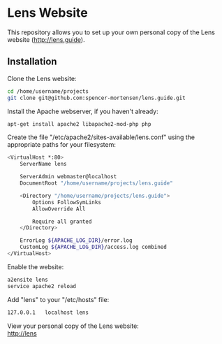 # Lens Website

This repository allows you to set up your own personal copy of the Lens website
(http://lens.guide).

## Installation

Clone the Lens website:  
```bash
cd /home/username/projects
git clone git@github.com:spencer-mortensen/lens.guide.git
```

Install the Apache webserver, if you haven't already:  
```bash
apt-get install apache2 libapache2-mod-php php
```

Create the file "/etc/apache2/sites-available/lens.conf" using the appropriate
paths for your filesystem:   
```bash
<VirtualHost *:80>
	ServerName lens

	ServerAdmin webmaster@localhost
	DocumentRoot "/home/username/projects/lens.guide"

	<Directory "/home/username/projects/lens.guide">
		Options FollowSymLinks
		AllowOverride All

		Require all granted
	</Directory>

	ErrorLog ${APACHE_LOG_DIR}/error.log
	CustomLog ${APACHE_LOG_DIR}/access.log combined
</VirtualHost>
```

Enable the website:  
```bash
a2ensite lens
service apache2 reload
```

Add "lens" to your "/etc/hosts" file:  
```bash
127.0.0.1	localhost lens
```

View your personal copy of the Lens website:  
[http://lens](http://lens)
